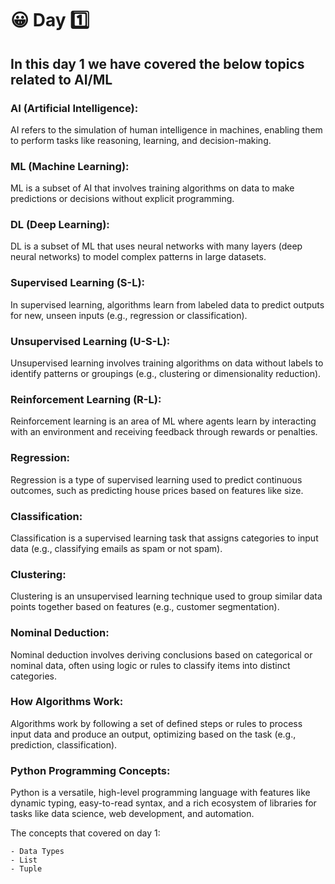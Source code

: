 # 😀 Day 1️⃣ 

## In this day 1 we have covered the below topics related to AI/ML

### AI (Artificial Intelligence):
AI refers to the simulation of human intelligence in machines, enabling them to perform tasks like reasoning, learning, and decision-making.

### ML (Machine Learning):
ML is a subset of AI that involves training algorithms on data to make predictions or decisions without explicit programming.

### DL (Deep Learning):
DL is a subset of ML that uses neural networks with many layers (deep neural networks) to model complex patterns in large datasets.

### Supervised Learning (S-L):
In supervised learning, algorithms learn from labeled data to predict outputs for new, unseen inputs (e.g., regression or classification).

### Unsupervised Learning (U-S-L):
Unsupervised learning involves training algorithms on data without labels to identify patterns or groupings (e.g., clustering or dimensionality reduction).

### Reinforcement Learning (R-L):
Reinforcement learning is an area of ML where agents learn by interacting with an environment and receiving feedback through rewards or penalties.

### Regression:
Regression is a type of supervised learning used to predict continuous outcomes, such as predicting house prices based on features like size.

### Classification:
Classification is a supervised learning task that assigns categories to input data (e.g., classifying emails as spam or not spam).

### Clustering:
Clustering is an unsupervised learning technique used to group similar data points together based on features (e.g., customer segmentation).

### Nominal Deduction:
Nominal deduction involves deriving conclusions based on categorical or nominal data, often using logic or rules to classify items into distinct categories.

### How Algorithms Work:
Algorithms work by following a set of defined steps or rules to process input data and produce an output, optimizing based on the task (e.g., prediction, classification).

### Python Programming Concepts:
Python is a versatile, high-level programming language with features like dynamic typing, easy-to-read syntax, and a rich ecosystem of libraries for tasks like data science, web development, and automation.

The concepts that covered on day 1:

    - Data Types 
    - List 
    - Tuple



